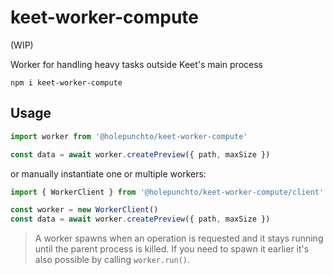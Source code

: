 # keet-worker-compute

(WIP)

Worker for handling heavy tasks outside Keet's main process

```
npm i keet-worker-compute
```

## Usage

```js
import worker from '@holepunchto/keet-worker-compute'

const data = await worker.createPreview({ path, maxSize })
```

or manually instantiate one or multiple workers:

```js
import { WorkerClient } from '@holepunchto/keet-worker-compute/client'

const worker = new WorkerClient()
const data = await worker.createPreview({ path, maxSize })
```

> A worker spawns when an operation is requested and it stays running until the parent process is killed. If you need to spawn it earlier it's also possible by calling `worker.run()`. 
